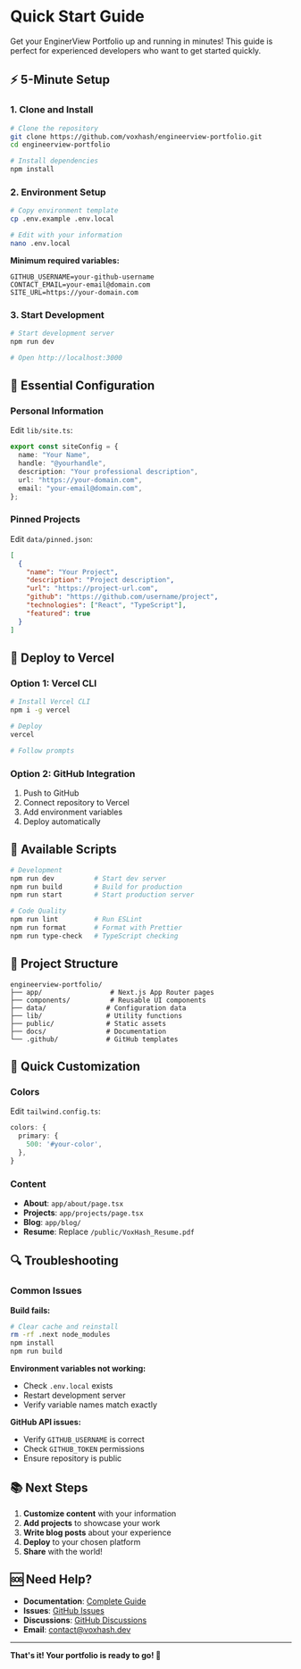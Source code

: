 # Quick Start Guide

Get your EnginerView Portfolio up and running in minutes! This guide is perfect for experienced developers who want to get started quickly.

## ⚡ 5-Minute Setup

### 1. Clone and Install

```bash
# Clone the repository
git clone https://github.com/voxhash/engineerview-portfolio.git
cd engineerview-portfolio

# Install dependencies
npm install
```

### 2. Environment Setup

```bash
# Copy environment template
cp .env.example .env.local

# Edit with your information
nano .env.local
```

**Minimum required variables:**
```env
GITHUB_USERNAME=your-github-username
CONTACT_EMAIL=your-email@domain.com
SITE_URL=https://your-domain.com
```

### 3. Start Development

```bash
# Start development server
npm run dev

# Open http://localhost:3000
```

## 🎯 Essential Configuration

### Personal Information

Edit `lib/site.ts`:

```typescript
export const siteConfig = {
  name: "Your Name",
  handle: "@yourhandle",
  description: "Your professional description",
  url: "https://your-domain.com",
  email: "your-email@domain.com",
};
```

### Pinned Projects

Edit `data/pinned.json`:

```json
[
  {
    "name": "Your Project",
    "description": "Project description",
    "url": "https://project-url.com",
    "github": "https://github.com/username/project",
    "technologies": ["React", "TypeScript"],
    "featured": true
  }
]
```

## 🚀 Deploy to Vercel

### Option 1: Vercel CLI

```bash
# Install Vercel CLI
npm i -g vercel

# Deploy
vercel

# Follow prompts
```

### Option 2: GitHub Integration

1. Push to GitHub
2. Connect repository to Vercel
3. Add environment variables
4. Deploy automatically

## 🔧 Available Scripts

```bash
# Development
npm run dev          # Start dev server
npm run build        # Build for production
npm run start        # Start production server

# Code Quality
npm run lint         # Run ESLint
npm run format       # Format with Prettier
npm run type-check   # TypeScript checking
```

## 📁 Project Structure

```
engineerview-portfolio/
├── app/                 # Next.js App Router pages
├── components/          # Reusable UI components
├── data/               # Configuration data
├── lib/                # Utility functions
├── public/             # Static assets
├── docs/               # Documentation
└── .github/            # GitHub templates
```

## 🎨 Quick Customization

### Colors
Edit `tailwind.config.ts`:

```typescript
colors: {
  primary: {
    500: '#your-color',
  },
}
```

### Content
- **About**: `app/about/page.tsx`
- **Projects**: `app/projects/page.tsx`
- **Blog**: `app/blog/`
- **Resume**: Replace `/public/VoxHash_Resume.pdf`

## 🔍 Troubleshooting

### Common Issues

**Build fails:**
```bash
# Clear cache and reinstall
rm -rf .next node_modules
npm install
npm run build
```

**Environment variables not working:**
- Check `.env.local` exists
- Restart development server
- Verify variable names match exactly

**GitHub API issues:**
- Verify `GITHUB_USERNAME` is correct
- Check `GITHUB_TOKEN` permissions
- Ensure repository is public

## 📚 Next Steps

1. **Customize content** with your information
2. **Add projects** to showcase your work
3. **Write blog posts** about your experience
4. **Deploy** to your chosen platform
5. **Share** with the world!

## 🆘 Need Help?

- **Documentation**: [Complete Guide](getting-started.md)
- **Issues**: [GitHub Issues](https://github.com/voxhash/engineerview-portfolio/issues)
- **Discussions**: [GitHub Discussions](https://github.com/voxhash/engineerview-portfolio/discussions)
- **Email**: contact@voxhash.dev

---

**That's it! Your portfolio is ready to go! 🎉**
